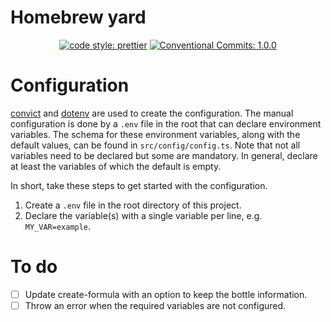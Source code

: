 # Homebrew yard

<p align="center">
  <a href="https://github.com/prettier/prettier#readme">
    <img alt="code style: prettier" src="https://img.shields.io/badge/code_style-prettier-ff69b4.svg?style=flat-square"></a>
  <a href="https://conventionalcommits.org">
    <img alt="Conventional Commits: 1.0.0" src="https://img.shields.io/badge/Conventional%20Commits-1.0.0-yellow.svg?style=flat-square"></a>
</p>




# Configuration

[convict](https://www.npmjs.com/package/convict) and [dotenv](https://www.npmjs.com/package/dotenv) are used to create the configuration. The manual configuration is done by a `.env` file in the root that can declare environment variables. The schema for these environment variables, along with the default values, can be found in `src/config/config.ts`. Note that not all variables need to be declared but some are mandatory. In general, declare at least the variables of which the default is empty.

In short, take these steps to get started with the configuration.

1. Create a `.env` file in the root directory of this project.
2. Declare the variable(s) with a single variable per line, e.g. `MY_VAR=example`.



# To do

- [ ] Update create-formula with an option to keep the bottle information.
- [ ] Throw an error when the required variables are not configured.
